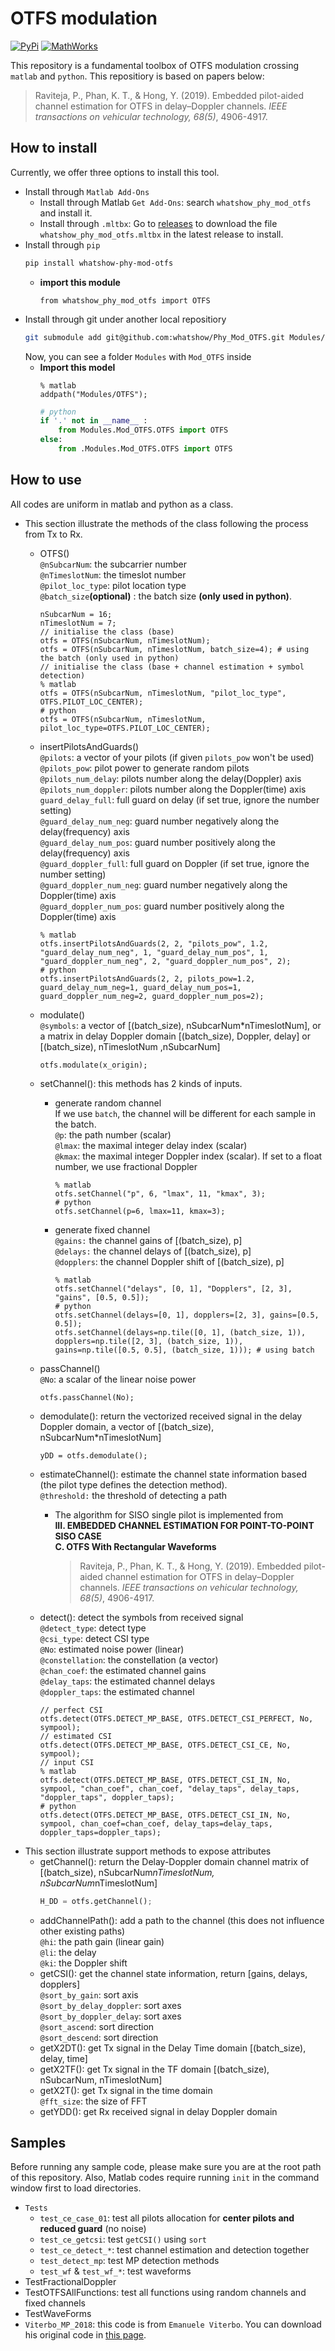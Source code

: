 # OTFS modulation
[![PyPi](https://img.shields.io/badge/PyPi-1.0.1-blue)](https://pypi.org/project/whatshow-phy-mod-otfs/) [![MathWorks](https://img.shields.io/badge/MathWorks-1.0.1-red)](https://mathworks.com/matlabcentral/fileexchange/161136-whatshow_phy_mod_otfs)

This repository is a fundamental toolbox of OTFS modulation crossing `matlab` and `python`. This repositiory is based on papers below:
> 

> Raviteja, P., Phan, K. T., & Hong, Y. (2019). Embedded pilot-aided channel estimation for OTFS in delay–Doppler channels. *IEEE transactions on vehicular technology, 68(5)*, 4906-4917.
## How to install
Currently, we offer three options to install this tool.
* Install through `Matlab Add-Ons`
    * Install through Matlab `Get Add-Ons`: search `whatshow_phy_mod_otfs` and install it.
    * Install through `.mltbx`: Go to [releases](https://github.com/whatshow/Phy_Mod_OTFS/releases) to download the file `whatshow_phy_mod_otfs.mltbx` in the latest release to install.
* Install through `pip`
    ```sh
    pip install whatshow-phy-mod-otfs
    ```
    * **import this module**
        ```
        from whatshow_phy_mod_otfs import OTFS
        ```
* Install through git under another local repositiory
    ```sh
    git submodule add git@github.com:whatshow/Phy_Mod_OTFS.git Modules/Mod_OTFS
    ```
    Now, you can see a folder `Modules` with `Mod_OTFS` inside
    * **Import this model**
        ```
        % matlab
        addpath("Modules/OTFS");
        ```
        ```python
        # python
        if '.' not in __name__ :
            from Modules.Mod_OTFS.OTFS import OTFS
        else:
            from .Modules.Mod_OTFS.OTFS import OTFS
        ```

## How to use
All codes are uniform in matlab and python as a class.
* This section illustrate the methods of the class following the process from Tx to Rx.
    * OTFS()<br>
        `@nSubcarNum`: the subcarrier number<br>
        `@nTimeslotNum`: the timeslot number<br>
        `@pilot_loc_type`: pilot location type<br>
        `@batch_size`**(optional)** : the batch size **(only used in python)**.
    
        ```c, matlab, python
        nSubcarNum = 16;
        nTimeslotNum = 7;
        // initialise the class (base)
        otfs = OTFS(nSubcarNum, nTimeslotNum);
        otfs = OTFS(nSubcarNum, nTimeslotNum, batch_size=4); # using the batch (only used in python)
        // initialise the class (base + channel estimation + symbol detection)
        % matlab
        otfs = OTFS(nSubcarNum, nTimeslotNum, "pilot_loc_type", OTFS.PILOT_LOC_CENTER);
        # python
        otfs = OTFS(nSubcarNum, nTimeslotNum, pilot_loc_type=OTFS.PILOT_LOC_CENTER);
        ```
    * insertPilotsAndGuards()<br>
        `@pilots`: a vector of your pilots (if given `pilots_pow` won't be used)<br>
        `@pilots_pow`: pilot power to generate random pilots<br>
        `@pilots_num_delay`: pilots number along the delay(Doppler) axis<br>
        `@pilots_num_doppler`: pilots number along the Doppler(time) axis<br>
        `guard_delay_full`: full guard on delay (if set true, ignore the number setting)<br>
        `@guard_delay_num_neg`: guard number negatively along the delay(frequency) axis<br>
        `@guard_delay_num_pos`: guard number positively along the delay(frequency) axis<br>
        `@guard_doppler_full`: full guard on Doppler (if set true, ignore the number setting)<br>
        `@guard_doppler_num_neg`: guard number negatively along the Doppler(time) axis<br>
        `@guard_doppler_num_pos`: guard number positively along the Doppler(time) axis
    
        ```c, matlab, python
        % matlab
        otfs.insertPilotsAndGuards(2, 2, "pilots_pow", 1.2, "guard_delay_num_neg", 1, "guard_delay_num_pos", 1, "guard_doppler_num_neg", 2, "guard_doppler_num_pos", 2);
        # python
        otfs.insertPilotsAndGuards(2, 2, pilots_pow=1.2, guard_delay_num_neg=1, guard_delay_num_pos=1, guard_doppler_num_neg=2, guard_doppler_num_pos=2);
        ```
    * modulate()<br>
        `@symbols`: a vector of [(batch_size), nSubcarNum*nTimeslotNum], or a matrix in delay Doppler domain [(batch_size), Doppler, delay] or [(batch_size), nTimeslotNum ,nSubcarNum]
        ```c, matlab, python
        otfs.modulate(x_origin);
        ```
    * setChannel(): this methods has 2 kinds of inputs.<br>
        * generate random channel<br>
            If we use `batch`, the channel will be different for each sample in the batch.<br>
            `@p`: the path number (scalar)<br>
            `@lmax`: the maximal integer delay index (scalar)<br>
            `@kmax`: the maximal integer Doppler index (scalar). If set to a float number, we use fractional Doppler
            
            ```c, matlab, python
            % matlab
            otfs.setChannel("p", 6, "lmax", 11, "kmax", 3);
            # python
            otfs.setChannel(p=6, lmax=11, kmax=3);
            ```
        * generate fixed channel<br>
            `@gains:` the channel gains of [(batch_size), p]<br>
            `@delays:` the channel delays of [(batch_size), p]<br>
            `@dopplers`: the channel Doppler shift of [(batch_size), p]
            
            ```c, matlab, python
            % matlab
            otfs.setChannel("delays", [0, 1], "Dopplers", [2, 3], "gains", [0.5, 0.5]);
            # python
            otfs.setChannel(delays=[0, 1], dopplers=[2, 3], gains=[0.5, 0.5]);
            otfs.setChannel(delays=np.tile([0, 1], (batch_size, 1)), dopplers=np.tile([2, 3], (batch_size, 1)), gains=np.tile([0.5, 0.5], (batch_size, 1))); # using batch
            ```
    * passChannel()<br>
        `@No`: a scalar of the linear noise power
        ```c, matlab, python
        otfs.passChannel(No);
        ```
    * demodulate(): return the vectorized received signal in the delay Doppler domain, a vector of [(batch_size), nSubcarNum*nTimeslotNum]
        ```c, matlab, python
        yDD = otfs.demodulate();
        ```
    * estimateChannel(): estimate the channel state information based (the pilot type defines the detection method).<br>
        `@threshold:` the threshold of detecting a path
        * The algorithm for SISO single pilot is implemented from<br>
            **III. EMBEDDED CHANNEL ESTIMATION FOR POINT-TO-POINT SISO CASE**<br>
            **C. OTFS With Rectangular Waveforms**
            > Raviteja, P., Phan, K. T., & Hong, Y. (2019). Embedded pilot-aided channel estimation for OTFS in delay–Doppler channels. *IEEE transactions on vehicular technology, 68(5)*, 4906-4917.
    * detect(): detect the symbols from received signal<br>
        `@detect_type`: detect type<br>
        `@csi_type`: detect CSI type<br>
        `@No`: estimated noise power (linear)<br>
        `@constellation`: the constellation (a vector)<br>
        `@chan_coef`: the estimated channel gains<br>
        `@delay_taps`: the estimated channel delays<br>
        `@doppler_taps`: the estimated channel<br>
        
        ```c, matlab, python
        // perfect CSI
        otfs.detect(OTFS.DETECT_MP_BASE, OTFS.DETECT_CSI_PERFECT, No, sympool);
        // estimated CSI
        otfs.detect(OTFS.DETECT_MP_BASE, OTFS.DETECT_CSI_CE, No, sympool);
        // input CSI
        % matlab
        otfs.detect(OTFS.DETECT_MP_BASE, OTFS.DETECT_CSI_IN, No, sympool, "chan_coef", chan_coef, "delay_taps", delay_taps, "doppler_taps", doppler_taps);
        # python
        otfs.detect(OTFS.DETECT_MP_BASE, OTFS.DETECT_CSI_IN, No, sympool, chan_coef=chan_coef, delay_taps=delay_taps, doppler_taps=doppler_taps);
        ```
* This section illustrate support methods to expose attributes
    * getChannel(): return the Delay-Doppler domain channel matrix of [(batch_size), nSubcarNum*nTimeslotNum, nSubcarNum*nTimeslotNum]
        ```python
        H_DD = otfs.getChannel();
        ```
    * addChannelPath(): add a path to the channel (this does not influence other existing paths)<br>
        `@hi`: the path gain (linear gain)<br>
        `@li`: the delay<br>
        `@ki`: the Doppler shift<br>
    * getCSI(): get the channel state information, return [gains, delays, dopplers]<br>
        `@sort_by_gain`: sort axis<br>
        `@sort_by_delay_doppler`: sort axes<br>
        `@sort_by_doppler_delay`: sort axes<br>
        `@sort_ascend`: sort direction<br>
        `@sort_descend`: sort direction
    * getX2DT(): get Tx signal in the Delay Time domain [(batch_size), delay, time]<br>
    * getX2TF(): get Tx signal in the TF domain [(batch_size), nSubcarNum, nTimeslotNum]<br>
    * getX2T(): get Tx signal in the time domain<br>
        `@fft_size`: the size of FFT
    * getYDD(): get Rx received signal in delay Doppler domain<br>

## Samples
Before running any sample code, please make sure you are at the root path of this repository. Also, Matlab codes require running `init` in the command window first to load directories.
* `Tests`
    * `test_ce_case_01`: test all pilots allocation for **center pilots and reduced guard** (no noise)
    * `test_ce_getcsi`: test `getCSI()` using `sort`
    * `test_ce_detect_*`: test channel estimation and detection together
    * `test_detect_mp`: test MP detection methods
    * `test_wf` & `test_wf_*`: test waveforms
* TestFractionalDoppler
* TestOTFSAllFunctions: test all functions using random channels and fixed channels
* TestWaveForms
* `Viterbo_MP_2018`: this code is from `Emanuele Viterbo`. You can download his original code in [this page](https://ecse.monash.edu/staff/eviterbo/OTFS-VTC18/index.html).
